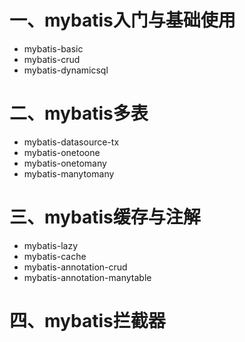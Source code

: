 # 一、mybatis入门与基础使用
- mybatis-basic  
- mybatis-crud  
- mybatis-dynamicsql  
# 二、mybatis多表
- mybatis-datasource-tx  
- mybatis-onetoone  
- mybatis-onetomany  
- mybatis-manytomany  
# 三、mybatis缓存与注解  
- mybatis-lazy
- mybatis-cache    
- mybatis-annotation-crud  
- mybatis-annotation-manytable  
# 四、mybatis拦截器
